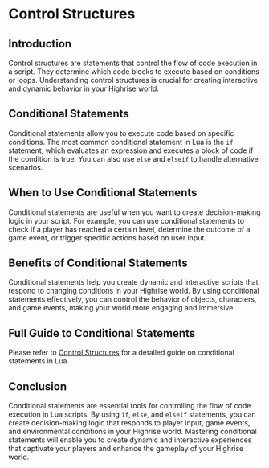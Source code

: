 # Control Structures

## Introduction

Control structures are statements that control the flow of code execution in a script. They determine which code blocks to execute based on conditions or loops. Understanding control structures is crucial for creating interactive and dynamic behavior in your Highrise world.

## Conditional Statements

Conditional statements allow you to execute code based on specific conditions. The most common conditional statement in Lua is the `if` statement, which evaluates an expression and executes a block of code if the condition is true. You can also use `else` and `elseif` to handle alternative scenarios.

## When to Use Conditional Statements

Conditional statements are useful when you want to create decision-making logic in your script. For example, you can use conditional statements to check if a player has reached a certain level, determine the outcome of a game event, or trigger specific actions based on user input.

## Benefits of Conditional Statements

Conditional statements help you create dynamic and interactive scripts that respond to changing conditions in your Highrise world. By using conditional statements effectively, you can control the behavior of objects, characters, and game events, making your world more engaging and immersive.

## Full Guide to Conditional Statements

Please refer to [Control Structures](https://create.highrise.game/learn/studio/create/scripting/lua/features/control-structures) for a detailed guide on conditional statements in Lua.

## Conclusion

Conditional statements are essential tools for controlling the flow of code execution in Lua scripts. By using `if`, `else`, and `elseif` statements, you can create decision-making logic that responds to player input, game events, and environmental conditions in your Highrise world. Mastering conditional statements will enable you to create dynamic and interactive experiences that captivate your players and enhance the gameplay of your Highrise world.